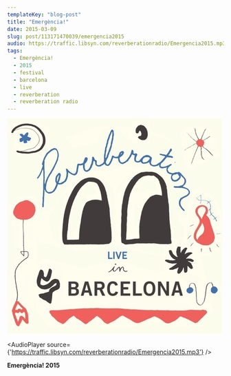 ```yaml
---
templateKey: "blog-post"
title: "Emergència!"
date: 2015-03-09
slug: post/113171470039/emergencia2015
audio: https://traffic.libsyn.com/reverberationradio/Emergencia2015.mp3
tags:
  - Emergència!
  - 2015
  - festival
  - barcelona
  - live
  - reverberation
  - reverberation radio
---
```


![Emergència!](../images/7572eb7083980d3f6e5384d097673882d50b1219af1fc50684de37b5fcc35afc.jpg)

<AudioPlayer source={'https://traffic.libsyn.com/reverberationradio/Emergencia2015.mp3'} />

<p><b>Emerg&egrave;ncia! 2015<br /></b></p>
